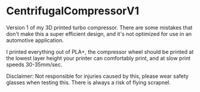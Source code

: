 # CentrifugalCompressorV1

Version 1 of my 3D printed turbo compressor.  There are some mistakes that don't make this a super efficient design, and it's not optimized for use in an automotive application.

I printed everything out of PLA+, the compressor wheel should be printed at the lowest layer height your printer can comfortably print, and at slow print speeds 30-35mm/sec.

Disclaimer:  Not responsible for injuries caused by this, please wear safety glasses when testing this.  There is always a risk of flying scrapnel.

